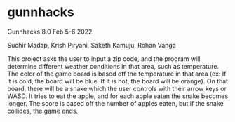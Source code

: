 # gunnhacks
Gunnhacks 8.0
Feb 5-6 2022

Suchir Madap, Krish Piryani, Saketh Kamuju, Rohan Vanga

This project asks the user to input a zip code, and the program will determine different weather conditions in that area, such as temperature. The color of the game board is based off the temperature in that area (ex: If it is cold, the board will be blue. If it is hot, the board will be orange). On that board, there will be a snake which the user controls with their arrow keys or WASD. It tries to eat the apple, and for each apple eaten the snake becomes longer. The score is based off the number of apples eaten, but if the snake collides, the game ends. 

